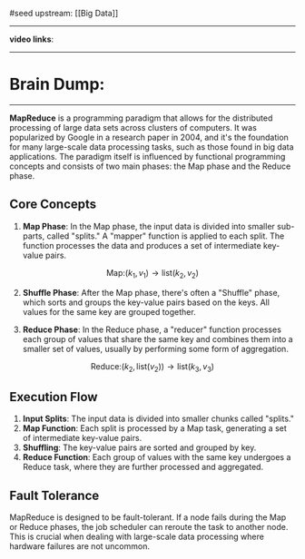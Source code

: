 #seed 
upstream: [[Big Data]]

---

**video links**: 

---

# Brain Dump: 


--- 

**MapReduce** is a programming paradigm that allows for the distributed processing of large data sets across clusters of computers. It was popularized by Google in a research paper in 2004, and it's the foundation for many large-scale data processing tasks, such as those found in big data applications. The paradigm itself is influenced by functional programming concepts and consists of two main phases: the Map phase and the Reduce phase.

## Core Concepts

1. **Map Phase**: In the Map phase, the input data is divided into smaller sub-parts, called "splits." A "mapper" function is applied to each split. The function processes the data and produces a set of intermediate key-value pairs.

$$
\text{Map:} (k_1, v_1) \rightarrow \text{list}(k_2, v_2)
$$

2. **Shuffle Phase**: After the Map phase, there's often a "Shuffle" phase, which sorts and groups the key-value pairs based on the keys. All values for the same key are grouped together.

3. **Reduce Phase**: In the Reduce phase, a "reducer" function processes each group of values that share the same key and combines them into a smaller set of values, usually by performing some form of aggregation.

$$
\text{Reduce:} (k_2, \text{list}(v_2)) \rightarrow \text{list}(k_3, v_3)
$$

## Execution Flow

1. **Input Splits**: The input data is divided into smaller chunks called "splits."
2. **Map Function**: Each split is processed by a Map task, generating a set of intermediate key-value pairs.
3. **Shuffling**: The key-value pairs are sorted and grouped by key.
4. **Reduce Function**: Each group of values with the same key undergoes a Reduce task, where they are further processed and aggregated.

## Fault Tolerance

MapReduce is designed to be fault-tolerant. If a node fails during the Map or Reduce phases, the job scheduler can reroute the task to another node. This is crucial when dealing with large-scale data processing where hardware failures are not uncommon.

